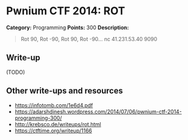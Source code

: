 # Pwnium CTF 2014: ROT

**Category:** Programming
**Points:** 300
**Description:**
> Rot 90, Rot -90, Rot 90, Rot -90... nc 41.231.53.40 9090

## Write-up

(TODO)

## Other write-ups and resources

* <https://infotomb.com/1e6d4.pdf>
* <https://adarshdinesh.wordpress.com/2014/07/06/pwnium-ctf-2014-programming-300/>
* <http://krebsco.de/writeups/rot.html>
* <https://ctftime.org/writeup/1166>
